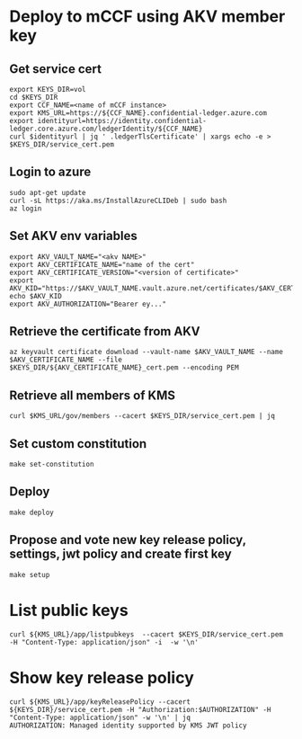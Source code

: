 # Deploy to mCCF using AKV member key

## Get service cert

```
export KEYS_DIR=vol
cd $KEYS_DIR
export CCF_NAME=<name of mCCF instance>
export KMS_URL=https://${CCF_NAME}.confidential-ledger.azure.com
export identityurl=https://identity.confidential-ledger.core.azure.com/ledgerIdentity/${CCF_NAME}
curl $identityurl | jq ' .ledgerTlsCertificate' | xargs echo -e > $KEYS_DIR/service_cert.pem
```

## Login to azure

```
sudo apt-get update
curl -sL https://aka.ms/InstallAzureCLIDeb | sudo bash
az login
```

## Set AKV env variables

```
export AKV_VAULT_NAME="<akv NAME>"
export AKV_CERTIFICATE_NAME="name of the cert"
export AKV_CERTIFICATE_VERSION="<version of certificate>"
export AKV_KID="https://$AKV_VAULT_NAME.vault.azure.net/certificates/$AKV_CERTIFICATE_NAME/$AKV_CERTIFICATE_VERSION"
echo $AKV_KID
export AKV_AUTHORIZATION="Bearer ey..."
```

## Retrieve the certificate from AKV

```
az keyvault certificate download --vault-name $AKV_VAULT_NAME --name $AKV_CERTIFICATE_NAME --file $KEYS_DIR/${AKV_CERTIFICATE_NAME}_cert.pem --encoding PEM
```

## Retrieve all members of KMS

```
curl $KMS_URL/gov/members --cacert $KEYS_DIR/service_cert.pem | jq
```

## Set custom constitution

```
make set-constitution
```

## Deploy

```
make deploy
```

## Propose and vote new key release policy, settings, jwt policy and create first key

```
make setup
```

# List public keys

```
curl ${KMS_URL}/app/listpubkeys  --cacert $KEYS_DIR/service_cert.pem  -H "Content-Type: application/json" -i  -w '\n'
```

# Show key release policy

```
curl ${KMS_URL}/app/keyReleasePolicy --cacert ${KEYS_DIR}/service_cert.pem -H "Authorization:$AUTHORIZATION" -H "Content-Type: application/json" -w '\n' | jq
AUTHORIZATION: Managed identity supported by KMS JWT policy
```
